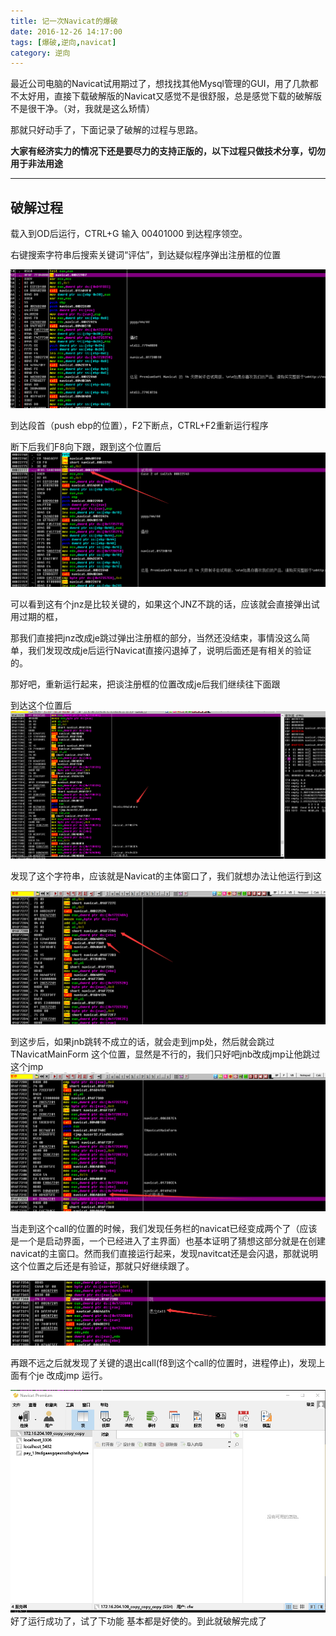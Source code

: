 ```yaml
---
title: 记一次Navicat的爆破
date: 2016-12-26 14:17:00
tags: [爆破,逆向,navicat]
category: 逆向
---
```

最近公司电脑的Navicat试用期过了，想找找其他Mysql管理的GUI，用了几款都不太好用，直接下载破解版的Navicat又感觉不是很舒服，总是感觉下载的破解版不是很干净。（对，我就是这么矫情）

那就只好动手了，下面记录了破解的过程与思路。

**大家有经济实力的情况下还是要尽力的支持正版的，以下过程只做技术分享，切勿用于非法用途**

<!--more-->

---

## 破解过程

载入到OD后运行，CTRL+G 输入 00401000 到达程序领空。

右键搜索字符串后搜索关键词“评估”，到达疑似程序弹出注册框的位置

![20161229151447](/img/crack_navicat/20161229151447.jpg)

到达段首（push ebp的位置），F2下断点，CTRL+F2重新运行程序

断下后我们F8向下跟，跟到这个位置后![20161229152103](/img/crack_navicat/20161229152103.jpg)

可以看到这有个jnz是比较关键的，如果这个JNZ不跳的话，应该就会直接弹出试用过期的框，

那我们直接把jnz改成je跳过弹出注册框的部分，当然还没结束，事情没这么简单，我们发现改成je后运行Navicat直接闪退掉了，说明后面还是有相关的验证的。

那好吧，重新运行起来，把谈注册框的位置改成je后我们继续往下面跟

到达这个位置后![20161229152819](/img/crack_navicat/20161229152819.jpg)

发现了这个字符串，应该就是Navicat的主体窗口了，我们就想办法让他运行到这

![20161229152953](/img/crack_navicat/20161229152953.jpg)

到这步后，如果jnb跳转不成立的话，就会走到jmp处，然后就会跳过TNavicatMainForm 这个位置，显然是不行的，我们只好吧jnb改成jmp让他跳过这个jmp![20161229153204](/img/crack_navicat/20161229153204.jpg)

当走到这个call的位置的时候，我们发现任务栏的navicat已经变成两个了（应该是一个是启动界面，一个已经进入了主界面）也基本证明了猜想这部分就是在创建navicat的主窗口。然而我们直接运行起来，发现navitcat还是会闪退，那就说明这个位置之后还是有验证，那就只好继续跟了。

![20161229153421](/img/crack_navicat/20161229153421.jpg)

再跟不远之后就发现了关键的退出call(f8到这个call的位置时，进程停止)，发现上面有个je 改成jmp 运行。



![20161229153602](/img/crack_navicat/20161229153602.jpg)好了运行成功了，试了下功能 基本都是好使的。到此就破解完成了

